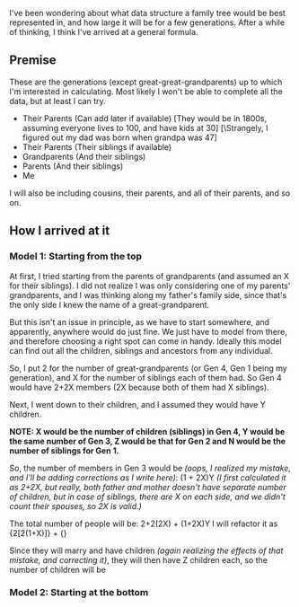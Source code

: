 I've been wondering about what data structure a family tree would be best represented in, and how large it will be for a few generations. After a while of thinking, I think I've arrived at a general formula.

## Premise
These are the generations (except great-great-grandparents) up to which I'm interested in calculating. Most likely I won't be able to complete all the data, but at least I can try.

- Their Parents (Can add later if available) \[They would be in 1800s, assuming everyone lives to 100, and have kids at 30\] \[\Strangely, I figured out my dad was born when grandpa was 47\]
- Their Parents (Their siblings if available)
- Grandparents (And their siblings)
- Parents (And their siblings)
- Me

I will also be including cousins, their parents, and all of their parents, and so on.
## How I arrived at it
### Model 1: Starting from the top
At first, I tried starting from the parents of grandparents (and assumed an X for their siblings). I did not realize I was only considering one of my parents' grandparents, and I was thinking along my father's family side, since that's the only side I knew the name of a great-grandparent.

But this isn't an issue in principle, as we have to start somewhere, and apparently, anywhere would do just fine. We just have to model from there, and therefore choosing a right spot can come in handy. Ideally this model can find out all the children, siblings and ancestors from any individual.

So, I put 2 for the number of great-grandparents (or Gen 4, Gen 1 being my generation), and X for the number of siblings each of them had. So Gen 4 would have 2+2X members (2X because both of them had X siblings).

Next, I went down to their children, and I assumed they would have Y children.

**NOTE: X would be the number of children (siblings) in Gen 4, Y would be the same number of Gen 3, Z would be that for Gen 2 and N would be the number of siblings for Gen 1.**

So, the number of members in Gen 3 would be *(oops, I realized my mistake, and I'll be adding corrections as I write here)*: (1 + 2X)Y *(I first calculated it as 2+2X, but really, both father and mother doesn't have separate number of children, but in case of siblings, there are X on each side, and we didn't count their spouses, so 2X is valid.)*

The total number of people will be: 2+2(2X) + (1+2X)Y
I will refactor it as {2\[2(1+X)\]} + {}

Since they will marry and have children *(again realizing the effects of that mistake, and correcting it)*, they will then have Z children each, so the number of children will be 
### Model 2: Starting at the bottom